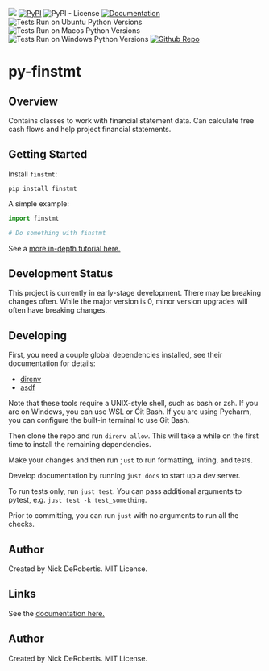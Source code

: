 

[![](https://codecov.io/gh/nickderobertis/py-finstmt/branch/master/graph/badge.svg)](https://codecov.io/gh/nickderobertis/py-finstmt)
[![PyPI](https://img.shields.io/pypi/v/finstmt)](https://pypi.org/project/finstmt/)
![PyPI - License](https://img.shields.io/pypi/l/finstmt)
[![Documentation](https://img.shields.io/badge/documentation-pass-green)](https://nickderobertis.github.io/py-finstmt/)
![Tests Run on Ubuntu Python Versions](https://img.shields.io/badge/Tests%20Ubuntu%2FPython-3.7%20%7C%203.8%20%7C%203.9%20%7C%203.10-blue)
![Tests Run on Macos Python Versions](https://img.shields.io/badge/Tests%20Macos%2FPython-3.7%20%7C%203.8%20%7C%203.9%20%7C%203.10-blue)
![Tests Run on Windows Python Versions](https://img.shields.io/badge/Tests%20Windows%2FPython-3.7%20%7C%203.8%20%7C%203.9%20%7C%203.10-blue)
[![Github Repo](https://img.shields.io/badge/repo-github-informational)](https://github.com/nickderobertis/py-finstmt/)


#  py-finstmt

## Overview

Contains classes to work with financial statement data. Can calculate free cash flows and help project financial statements.

## Getting Started

Install `finstmt`:

```
pip install finstmt
```

A simple example:

```python
import finstmt

# Do something with finstmt
```

See a
[more in-depth tutorial here.](
https://nickderobertis.github.io/py-finstmt/tutorial.html
)

## Development Status

This project is currently in early-stage development. There may be
breaking changes often. While the major version is 0, minor version
upgrades will often have breaking changes.

## Developing

First, you need a couple global dependencies installed, see their documentation for details:
- [direnv](https://direnv.net/docs/installation.html)
- [asdf](https://asdf-vm.com/guide/getting-started.html)

Note that these tools require a UNIX-style shell, such as bash or zsh. If
you are on Windows, you can use WSL or Git Bash. If you are using Pycharm,
you can configure the built-in terminal to use Git Bash.

Then clone the repo and run `direnv allow`. This will take a while on the first time
to install the remaining dependencies.

Make your changes and then run `just` to run formatting,
linting, and tests.

Develop documentation by running `just docs` to start up a dev server.

To run tests only, run `just test`. You can pass additional arguments to pytest,
e.g. `just test -k test_something`.

Prior to committing, you can run `just` with no arguments to run all the checks.

## Author

Created by Nick DeRobertis. MIT License.

## Links

See the
[documentation here.](
https://nickderobertis.github.io/py-finstmt/
)

## Author

Created by Nick DeRobertis. MIT License.